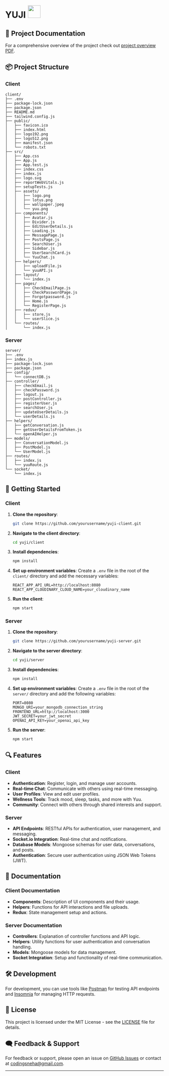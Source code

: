 # YUJI <img src="https://github.com/user-attachments/assets/10be6554-1a98-473a-80e3-2bcbb5f298e4" width=40px>


## 📄 Project Documentation

For a comprehensive overview of the project check out [project overview PDF](docs/project_overview.pdf).


## 📦 Project Structure

### Client

```
client/
├── .env
├── package-lock.json
├── package.json
├── README.md
├── tailwind.config.js
├── public/
│   ├── favicon.ico
│   ├── index.html
│   ├── logo192.png
│   ├── logo512.png
│   ├── manifest.json
│   └── robots.txt
├── src/
│   ├── App.css
│   ├── App.js
│   ├── App.test.js
│   ├── index.css
│   ├── index.js
│   ├── logo.svg
│   ├── reportWebVitals.js
│   ├── setupTests.js
│   ├── assets/
│   │   ├── logo.png
│   │   ├── lotus.png
│   │   ├── wallpaper.jpeg
│   │   └── yuu.png
│   ├── components/
│   │   ├── Avatar.js
│   │   ├── Divider.js
│   │   ├── EditUserDetails.js
│   │   ├── Loading.js
│   │   ├── MessagePage.js
│   │   ├── PostsPage.js
│   │   ├── SearchUser.js
│   │   ├── Sidebar.js
│   │   ├── UserSearchCard.js
│   │   └── YuuChat.js
│   ├── helpers/
│   │   ├── uploadFile.js
│   │   └── yuuAPI.js
│   ├── layout/
│   │   └── index.js
│   ├── pages/
│   │   ├── CheckEmailPage.js
│   │   ├── CheckPasswordPage.js
│   │   ├── Forgotpassword.js
│   │   ├── Home.js
│   │   └── RegisterPage.js
│   ├── redux/
│   │   ├── store.js
│   │   └── userSlice.js
│   └── routes/
│       └── index.js
```

### Server

```
server/
├── .env
├── index.js
├── package-lock.json
├── package.json
├── config/
│   └── connectDB.js
├── controller/
│   ├── checkEmail.js
│   ├── checkPassword.js
│   ├── logout.js
│   ├── postController.js
│   ├── registerUser.js
│   ├── searchUser.js
│   ├── updateUserDetails.js
│   └── userDetails.js
├── helpers/
│   ├── getConversation.js
│   ├── getUserDetailsFromToken.js
│   └── openAIHelper.js
├── models/
│   ├── ConversationModel.js
│   ├── PostModel.js
│   └── UserModel.js
├── routes/
│   ├── index.js
│   └── yuuRoute.js
└── socket/
    └── index.js
```

## 🚀 Getting Started

### Client

1. **Clone the repository**:
   ```bash
   git clone https://github.com/yourusername/yuji-client.git
   ```
2. **Navigate to the client directory**:
   ```bash
   cd yuji/client
   ```
3. **Install dependencies**:
   ```bash
   npm install
   ```
4. **Set up environment variables**:
   Create a `.env` file in the root of the `client/` directory and add the necessary variables:
   ```env
   REACT_APP_API_URL=http://localhost:8080
   REACT_APP_CLOUDINARY_CLOUD_NAME=your_cloudinary_name
   ```
5. **Run the client**:
   ```bash
   npm start
   ```

### Server

1. **Clone the repository**:
   ```bash
   git clone https://github.com/yourusername/yuji-server.git
   ```
2. **Navigate to the server directory**:
   ```bash
   cd yuji/server
   ```
3. **Install dependencies**:
   ```bash
   npm install
   ```
4. **Set up environment variables**:
   Create a `.env` file in the root of the `server/` directory and add the following variables:
   ```env
   PORT=8080
   MONGO_URI=your_mongodb_connection_string
   FRONTEND_URL=http://localhost:3000
   JWT_SECRET=your_jwt_secret
   OPENAI_API_KEY=your_openai_api_key
   ```
5. **Run the server**:
   ```bash
   npm start
   ```

## 🔍 Features

### Client

- **Authentication**: Register, login, and manage user accounts.
- **Real-time Chat**: Communicate with others using real-time messaging.
- **User Profiles**: View and edit user profiles.
- **Wellness Tools**: Track mood, sleep, tasks, and more with Yuu.
- **Community**: Connect with others through shared interests and support.

### Server

- **API Endpoints**: RESTful APIs for authentication, user management, and messaging.
- **Socket.io Integration**: Real-time chat and notifications.
- **Database Models**: Mongoose schemas for user data, conversations, and posts.
- **Authentication**: Secure user authentication using JSON Web Tokens (JWT).

## 📜 Documentation

### Client Documentation

- **Components**: Description of UI components and their usage.
- **Helpers**: Functions for API interactions and file uploads.
- **Redux**: State management setup and actions.

### Server Documentation

- **Controllers**: Explanation of controller functions and API logic.
- **Helpers**: Utility functions for user authentication and conversation handling.
- **Models**: Mongoose models for data management.
- **Socket Integration**: Setup and functionality of real-time communication.

## 🛠️ Development

For development, you can use tools like [Postman](https://www.postman.com/) for testing API endpoints and [Insomnia](https://insomnia.rest/) for managing HTTP requests.

## 📄 License

This project is licensed under the MIT License - see the [LICENSE](LICENSE) file for details.

## 🗨️ Feedback & Support

For feedback or support, please open an issue on [GitHub Issues](https://github.com/codingsneha/yuji/issues) or contact at [codingsneha@gmail.com](mailto:codingsneha@gmail.com).

---
